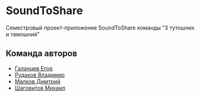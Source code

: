 # SoundToShare

Семестровый проект-приложение SoundToShare команды "3 тутошних и тамошний"

## Команда авторов

- [Галанцев Егор](https://github.com/egor0665)
- [Рудаков Владимир](https://github.com/HolyDoly123p)
- [Малков Димтрий](https://github.com/Dm1tryS1)
- [Шаговитов Михаил](https://github.com/ShagMichail)
